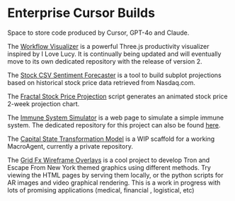 # Enterprise Cursor Builds
Space to store code produced by Cursor, GPT-4o and Claude.  

The [Workflow Visualizer](https://github.com/Photon1c/EnterpriseCursorBuilds/tree/main/WorkflowVisualizer/visualizer) is a powerful Three.js productivity visualizer inspired by I Love Lucy. It is continually being updated and will eventually move to its own dedicated repository with the release of version 2.  

The [Stock CSV Sentiment Forecaster](https://github.com/Photon1c/EnterpriseCursorBuilds/tree/main/stock_csv_sentiment_forecaster) is a tool to build subplot projections based on historical stock price data retrieved from Nasdaq.com.  

The [Fractal Stock Price Projection](https://github.com/Photon1c/EnterpriseCursorBuilds/tree/main/fractal-stock-price-simulator) script generates an animated stock price 2-week projection chart.  

The [Immune System Simulator](https://github.com/Photon1c/EnterpriseCursorBuilds/tree/main/immunesystemsimulator-v1.02-beta) is a web page to simulate a simple immune system. The dedicated repository for this project can also be found [here](https://github.com/Photon1c/ImmuneSystemSimulator).

The [Capital State Transformation Model](https://github.com/Photon1c/EnterpriseCursorBuilds/tree/main/cloud-rain-soil-capital-model) is a WIP scaffold for a working MacroAgent, currently a private repository.  

The [Grid Fx Wireframe Overlays](https://github.com/Photon1c/EnterpriseCursorBuilds/tree/main/GridFx-WireframeOverlays) is a cool project to develop Tron and Escape From New York themed graphics using different methods. Try viewing the HTML pages by serving them locally, or the python scripts for AR images and video graphical rendering. This is a work in progress with lots of promising applications (medical, financial , logistical, etc)
